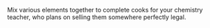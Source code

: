 Mix various elements together to complete cooks for your chemistry teacher, who plans on selling them somewhere perfectly legal.